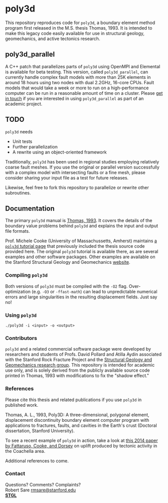 # poly3d

This repository reproduces code for `poly3d`, a boundary element method program first released in the M.S. thesis Thomas, 1993. It is intended to make this legacy code easily available for use in structural geology, geomechanics, and active tectonics research.

## poly3d_parallel

A C++ patch that parallelizes parts of `poly3d` using OpenMPI and Elemental is available for beta testing. This version, called `poly3d_parallel`, can currently handle complex fault models with more than 25K elements in around 18 hours using two nodes with dual 2.2GHz, 16-core CPUs. Fault models that would take a week or more to run on a high-performance computer can be run in a reasonable amount of time on a cluster. Please [get in touch](mailto:rmsare@stanford.edu) if you are interested in using `poly3d_parallel` as part of an academic project.

## TODO

`poly3d` needs
* Unit tests
* Further parallelization
* A rewrite using an object-oriented framework

Traditionally, `poly3d` has been used in regional studies employing relatively coarse fault meshes. If you use the original or parallel version successfully with a complex model with intersecting faults or a fine mesh, please consider sharing your input file as a test for future releases.

Likewise, feel free to fork this repository to parallelize or rewrite other subroutines.

## Documentation

The primary `poly3d` manual is [Thomas, 1993](http://searchworks.stanford.edu/view/2830996). It covers the details of the boundary value problems behind `poly3d` and explains the input and output file formats.

Prof. Michele Cooke (University of Massachussetts, Amherst) maintains [a `poly3d` tutorial page](http://www.geo.umass.edu/faculty/cooke/software.html) that previously included the thesis source code provided here. The original `poly3d` tutorial is available there, as are several examples and other software packages. Other examples are available on the Stanford Structural Geology and Geomechanics [website](https://pangea.stanford.edu/research/geomech/Software/Software.htm).

### Compiling `poly3d`

Both versions of `poly3d` must be compiled with the `-O2` flag. Over-optimization (e.g. `-O3` or `-ffast-math`) can lead to unpredictable numerical errors and large singularities in the resulting displacement fields. Just say no!

### Using `poly3d`

`./poly3d -i <input> -o <output>`

### Contributors 

`poly3d` and a related commercial software package were developed by researchers and students of Profs. David Pollard and Atilla Aydin associated with the Stanford Rock Fracture Project and the [Structural Geology and Geomechanics research group](https://structuralgeology.stanford.edu/). This repository is intended for academic use only, and is solely derived from the publicly available source code printed in Thomas, 1993 with modifications to fix the "shadow effect."

### References

Please cite this thesis and related publications if you use `poly3d` in published work.

Thomas, A. L., 1993, Poly3D: A three-dimensional, polygonal element, displacement discontinuity boundary element computer program with applications to fractures, faults, and cavities in the Earth's crust (Doctoral dissertation, Stanford University).

To see a recent example of `poly3d` in action, take a look at [this 2014 paper by Fattaruso, Cooke, and Dorsey](http://dx.doi.org/10.1130/GES01050.1) on uplift produced by tectonic activity in the Coachella area.

Additional references to come.

### Contact
Questions? Comments? Complaints?  
Robert Sare [rmsare@stanford.edu](mailto:rmsare@NOSPAMstanford.edu)  
**[STGL](https://pangea.stanford.edu/researchgroups/tectonicgeomorph/)**
